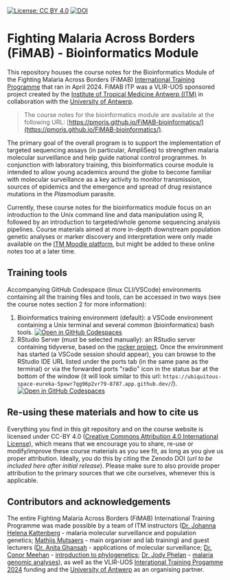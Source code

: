 [![License: CC BY 4.0](https://img.shields.io/badge/License-CC_BY_4.0-green.svg)](https://creativecommons.org/licenses/by/4.0/) [![DOI](https://zenodo.org/badge/727651304.svg)](https://zenodo.org/badge/latestdoi/727651304)

# Fighting Malaria Across Borders (FiMAB) - Bioinformatics Module

This repository houses the course notes for the Bioinformatics Module of the Fighting Malaria Across Borders (FiMAB) [International Training Programme](https://www.vliruos.be/get-funded/calls/international-training-programme-2024) that ran in April 2024. FiMAB ITP was a VLIR-UOS sponsored project created by the [Institute of Tropical Medicine Antwerp (ITM)](https://www.itg.be) in collaboration with the [University of Antwerp](https://www.uantwerpen.be/).

> The course notes for the bioinformatics module are available at the following URL: [https://pmoris.github.io/FiMAB-bioinformatics/](https://pmoris.github.io/FiMAB-bioinformatics/).

The primary goal of the overall program is to support the implementation of targeted sequencing assays (in particular, AmpliSeq) to strengthen malaria molecular surveillance and help guide national control programmes. In conjunction with laboratory training, this bioinformatics course module is intended to allow young academics around the globe to become familiar with molecular surveillance as a key activity to monitor transmission, sources of epidemics and the emergence and spread of drug resistance mutations in the _Plasmodium_ parasite.

Currently, these course notes for the bioinformatics module focus on an introduction to the Unix command line and data manipulation using R, followed by an introduction to targeted/whole genome sequencing analysis pipelines. Course materials aimed at more in-depth downstream population genetic analyses or marker discovery and interpretation were only made available on the [ITM Moodle platform](https://campus.itg.be/course/view.php?id=217), but might be added to these online notes too at a later time.

## Training tools

Accompanying GitHub Codespace (linux CLI/VSCode) environments containing all the training files and tools, can be accessed in two ways (see the course notes section 2 for more information):

1. Bioinformatics training environment (default): a VSCode environment containing a Unix terminal and several common (bioinformatics) bash tools. [![Open in GitHub Codespaces](https://github.com/codespaces/badge.svg)](https://codespaces.new/pmoris/FiMAB-bioinformatics?template=false&devcontainer_path=.devcontainer%2Fdevcontainer.json)
2. RStudio Server (must be selected manually): an RStudio server containing tidyverse, based on the [rocker project](https://rocker-project.org/images/devcontainer/images.html). Once the environment has started (a VSCode session should appear), you can browse to the RStudio IDE URL listed under the ports tab (in the same pane as the terminal) or via the forwarded ports "radio" icon in the status bar at the bottom of the window (it will look similar to this url: `https://ubiquitous-space-eureka-5pxwr7qg96p2vr79-8787.app.github.dev/`/). [![Open in GitHub Codespaces](https://github.com/codespaces/badge.svg)](https://codespaces.new/pmoris/FiMAB-bioinformatics?template=false&devcontainer_path=.devcontainer%2Frstudio%2Fdevcontainer.json)

## Re-using these materials and how to cite us

Everything you find in this git repository and on the course website is licensed under CC-BY 4.0 ([Creative Commons Attribution 4.0 International License](https://creativecommons.org/licenses/by/4.0/)), which means that we encourage you to share, re-use or modify/improve these course materials as you see fit, as long as you give us proper attribution. Ideally, you do this by citing the Zenodo DOI (_url to be included here after initial release_). Please make sure to also provide proper attribution to the primary sources that we cite ourselves, whenever this is applicable.

## Contributors and acknowledgements

The entire Fighting Malaria Across Borders (FiMAB) International Training Programme was made possible by a team of ITM instructors ([Dr. Johanna Helena Kattenberg](https://orcid.org/0000-0002-2971-5136) - malaria molecular surveillance and population genetics; [Mathijs Mutsaers](https://orcid.org/0000-0002-7633-6438) - main organiser and lab training) and guest lecturers ([Dr. Anita Ghansah](https://orcid.org/0000-0003-4639-1249) - applications of molecular surveillance; [Dr. Conor Meehan](https://orcid.org/0000-0003-0724-8343) - [introduction to phylogenetics](https://conmeehan.github.io/PathogenDataCourse/IntroToPhylogenetics); [Dr. Jody Phelan](https://orcid.org/0000-0001-8323-7019) - [malaria genomic analyses](https://jodyphelan.github.io/malaria-training/)), as well as the VLIR-UOS [Interational Training Progamme 2024](https://www.vliruos.be/get-funded/calls/international-training-programme-2024) funding and the [University of Antwerp](https://www.uantwerpen.be/) as an organising partner.
